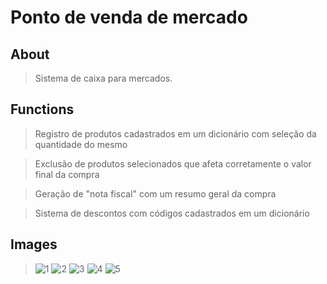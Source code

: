 # Ponto de venda de mercado

## About
> Sistema de caixa para mercados. 

## Functions
> Registro de produtos cadastrados em um dicionário com seleção da quantidade do mesmo

> Exclusão de produtos selecionados que afeta corretamente o valor final da compra

> Geração de "nota fiscal" com um resumo geral da compra

> Sistema de descontos com códigos cadastrados em um dicionário

## Images
>![1](https://user-images.githubusercontent.com/98183878/213562162-66e5d8cd-12d8-4a14-87e8-c26fa1c6cfd2.png)
>![2](https://user-images.githubusercontent.com/98183878/213562184-37962275-5739-43f9-8fd4-55b8ba25dd12.png)
>![3](https://user-images.githubusercontent.com/98183878/213562208-ec08e075-7882-4fa7-9279-0722197ce738.png)
>![4](https://user-images.githubusercontent.com/98183878/213562255-f32edded-35ba-4141-8ec5-eb0217444735.png)
>![5](https://user-images.githubusercontent.com/98183878/213562277-a6dc16e0-8894-4620-8bb9-b45ebf61baea.png)
